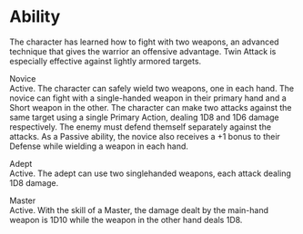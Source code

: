 # Ability
The character has learned how to fight with two weapons, an advanced technique that gives the warrior an offensive advantage. Twin Attack is especially effective against lightly armored targets.

Novice<br>Active. The character can safely wield two weapons, one in each hand. The novice can fight with a single-handed weapon in their primary hand and a Short weapon in the other. The character can make two attacks against the same target using a single Primary Action, dealing 1D8 and 1D6 damage respectively. The enemy must defend themself separately against the attacks. As a Passive ability, the novice also receives a +1 bonus to their Defense while wielding a weapon in each hand.

Adept<br>Active. The adept can use two singlehanded weapons, each attack dealing 1D8 damage.

Master<br>Active. With the skill of a Master, the damage dealt by the main-hand weapon is 1D10 while the weapon in the other hand deals 1D8.